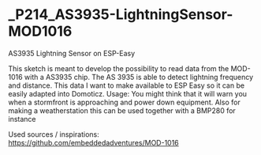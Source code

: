 # _P214_AS3935-LightningSensor-MOD1016
AS3935 Lightning Sensor on ESP-Easy

This sketch is meant to develop the possibility to read data from the MOD-1016 with a AS3935 chip.
The AS 3935 is able to detect lightning frequency and distance. 
This data I want to make available to ESP Easy so it can be easily adapted into Domoticz.
Usage: You might think that it will warn you when a stormfront is approaching and power down equipment. 
Also for making a weatherstation this can be used together with a BMP280 for instance

Used sources / inspirations:
https://github.com/embeddedadventures/MOD-1016



